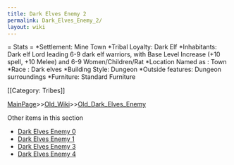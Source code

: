 ```yaml
---
title: Dark Elves Enemy 2
permalink: Dark_Elves_Enemy_2/
layout: wiki
---
```

= Stats =
*Settlement: Mine Town
*Tribal Loyalty: Dark Elf
*Inhabitants: Dark elf Lord leading 6-9 dark elf warriors, with  Base Level Increase (+10 spell, +10 Melee) and 6-9 Women/Children/Rat
*Location Named as : Town
*Race : Dark elves
*Building Style: Dungeon
*Outside features: Dungeon surroundings
*Furniture:  Standard Furniture
  
[[Category: Tribes]]

[MainPage](/keeperrl_wiki/ "wikilink")>>[Old_Wiki](/keeperrl_wiki/Old_Wiki "wikilink")>>[Old_Dark_Elves_Enemy](/keeperrl_wiki/Old_Dark_Elves_Enemy "wikilink")

Other items in this section
-    [Dark Elves Enemy 0](/keeperrl_wiki/Dark_Elves_Enemy_0 "wikilink")
-    [Dark Elves Enemy 1](/keeperrl_wiki/Dark_Elves_Enemy_1 "wikilink")
-    [Dark Elves Enemy 3](/keeperrl_wiki/Dark_Elves_Enemy_3 "wikilink")
-    [Dark Elves Enemy 4](/keeperrl_wiki/Dark_Elves_Enemy_4 "wikilink")
